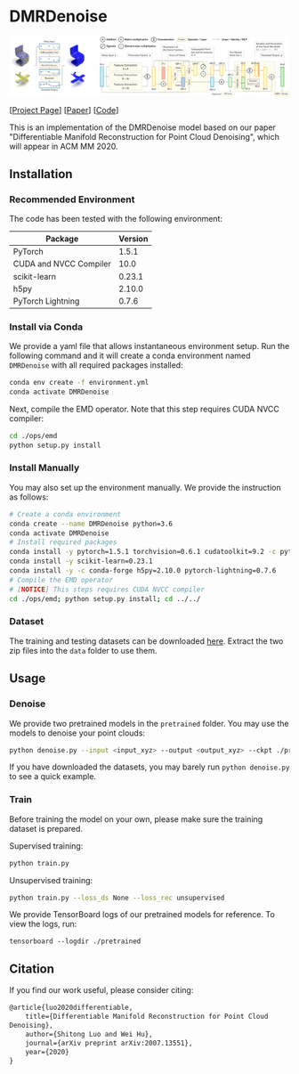 # DMRDenoise

![teaser](teaser.png)

[[Project Page](https://luost.me/DMRDenoise/)] [[Paper](https://arxiv.org/abs/2007.13551)] [[Code](https://github.com/luost26/DMRDenoise)]

This is an implementation of the DMRDenoise model based on our paper "Differentiable Manifold Reconstruction for Point Cloud Denoising", which will appear in ACM MM 2020.



## Installation

### Recommended Environment

The code has been tested with the following environment:

| Package                | Version |
| ---------------------- | ------- |
| PyTorch                | 1.5.1   |
| CUDA and NVCC Compiler | 10.0    |
| scikit-learn           | 0.23.1  |
| h5py                   | 2.10.0  |
| PyTorch Lightning      | 0.7.6   |

### Install via Conda

We provide a yaml file that allows instantaneous environment setup. Run the following command and it will create a conda environment named `DMRDenoise` with all required packages installed:

```bash
conda env create -f environment.yml
conda activate DMRDenoise
```

Next, compile the EMD operator. Note that this step requires CUDA NVCC compiler:

```bash
cd ./ops/emd
python setup.py install
```

### Install Manually

You may also set up the environment manually. We provide the instruction as follows:

```bash
# Create a conda environment
conda create --name DMRDenoise python=3.6
conda activate DMRDenoise
# Install required packages
conda install -y pytorch=1.5.1 torchvision=0.6.1 cudatoolkit=9.2 -c pytorch
conda install -y scikit-learn=0.23.1
conda install -y -c conda-forge h5py=2.10.0 pytorch-lightning=0.7.6
# Compile the EMD operator
# [NOTICE] This steps requires CUDA NVCC compiler
cd ./ops/emd; python setup.py install; cd ../../
```

### Dataset

The training and testing datasets can be downloaded [here](https://drive.google.com/drive/folders/1Qw_bYqsUcekeh165kgRODwIuYpsYIzM1?usp=sharing). Extract the two zip files into the `data` folder to use them.



## Usage

### Denoise

We provide two pretrained models in the `pretrained` folder. You may use the models to denoise your point clouds:

```bash
python denoise.py --input <input_xyz> --output <output_xyz> --ckpt ./pretrained/supervised/epoch=153.ckpt
```

If you have downloaded the datasets, you may barely run `python denoise.py` to see a quick example.

### Train

Before training the model on your own, please make sure the training dataset is prepared.

Supervised training:

```bash
python train.py
```

Unsupervised training:

```bash
python train.py --loss_ds None --loss_rec unsupervised
```

We provide TensorBoard logs of our pretrained models for reference. To view the logs, run:

```
tensorboard --logdir ./pretrained
```



## Citation

If you find our work useful, please consider citing:

```
@article{luo2020differentiable,
    title={Differentiable Manifold Reconstruction for Point Cloud Denoising},
    author={Shitong Luo and Wei Hu},
    journal={arXiv preprint arXiv:2007.13551},
    year={2020}
}
```


